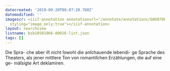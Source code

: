 ```yaml
---
datecreated: '2019-09-20T08:07:28.780Z'
datemodified: ''
imagescr: <iiif-annotation annotationurl="/annotate/annotations/b06070bc-db7d-11e9-ab1a-5cf9388d1834.json"
  styling="image_only:true"></iiif-annotation>
layout: searchview
listname: bsb10501966-00026-list.json
tags: []
---
```

Die Spra-
che aber iſt nicht ſowohl die anſchauende lebendi-
ge Sprache des Theaters, als jener mittlere Ton
von romantiſchen Erzählungen, die auf eine ge-
mäſsigte Art deklamiren.